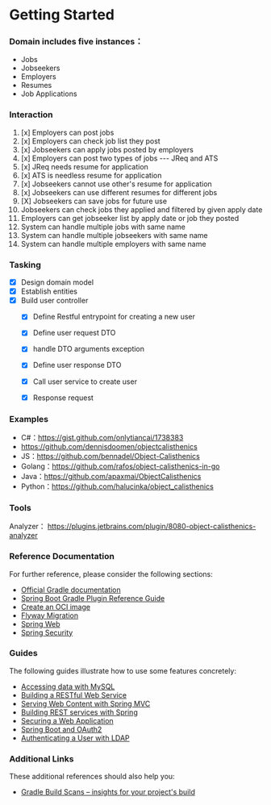 # Getting Started
### Domain includes five instances：
- Jobs
- Jobseekers
- Employers
- Resumes
- Job Applications

### Interaction
1. [x] Employers can post jobs
2. [x] Employers can check job list they post
3. [x] Jobseekers can apply jobs posted by employers
4. [x] Employers can post two types of jobs --- JReq and ATS
5. [x] JReq needs resume for application
6. [x] ATS is needless resume for application
7. [x] Jobseekers cannot use other's resume for application
8. [x] Jobseekers can use different resumes for different jobs
9. [X] Jobseekers can save jobs for future use
10. Jobseekers can check jobs they applied and filtered by given apply date
11. Employers can get jobseeker list by apply date or job they posted
12. System can handle multiple jobs with same name
13. System can handle multiple jobseekers with same name
14. System can handle multiple employers with same name

### Tasking
- [X] Design domain model
- [X] Establish entities
- [X] Build user controller
  - [x] Define Restful entrypoint for creating a new user
  - [x] Define user request DTO
  - [x] handle DTO arguments exception
  - [x] Define user response DTO
  - [x] Call user service to create user
  - [x] Response request




### Examples
- C#：https://gist.github.com/onlytiancai/1738383
- https://github.com/dennisdoomen/objectcalisthenics
- JS：https://github.com/bennadel/Object-Calisthenics
- Golang：https://github.com/rafos/object-calisthenics-in-go
- Java：https://github.com/apaxmai/ObjectCalisthenics
- Python：https://github.com/halucinka/object_calisthenics

### Tools
Analyzer： https://plugins.jetbrains.com/plugin/8080-object-calisthenics-analyzer

### Reference Documentation

For further reference, please consider the following sections:

* [Official Gradle documentation](https://docs.gradle.org)
* [Spring Boot Gradle Plugin Reference Guide](https://docs.spring.io/spring-boot/docs/2.6.5/gradle-plugin/reference/html/)
* [Create an OCI image](https://docs.spring.io/spring-boot/docs/2.6.5/gradle-plugin/reference/html/#build-image)
* [Flyway Migration](https://docs.spring.io/spring-boot/docs/2.6.5/reference/htmlsingle/#howto-execute-flyway-database-migrations-on-startup)
* [Spring Web](https://docs.spring.io/spring-boot/docs/2.6.5/reference/htmlsingle/#boot-features-developing-web-applications)
* [Spring Security](https://docs.spring.io/spring-boot/docs/2.6.5/reference/htmlsingle/#boot-features-security)

### Guides

The following guides illustrate how to use some features concretely:

* [Accessing data with MySQL](https://spring.io/guides/gs/accessing-data-mysql/)
* [Building a RESTful Web Service](https://spring.io/guides/gs/rest-service/)
* [Serving Web Content with Spring MVC](https://spring.io/guides/gs/serving-web-content/)
* [Building REST services with Spring](https://spring.io/guides/tutorials/bookmarks/)
* [Securing a Web Application](https://spring.io/guides/gs/securing-web/)
* [Spring Boot and OAuth2](https://spring.io/guides/tutorials/spring-boot-oauth2/)
* [Authenticating a User with LDAP](https://spring.io/guides/gs/authenticating-ldap/)

### Additional Links

These additional references should also help you:

* [Gradle Build Scans – insights for your project's build](https://scans.gradle.com#gradle)